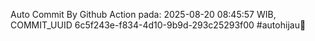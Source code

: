 Auto Commit By Github Action pada: 2025-08-20 08:45:57 WIB, COMMIT_UUID 6c5f243e-f834-4d10-9b9d-293c25293f00 #autohijau🗿
